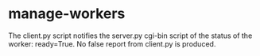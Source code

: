 manage-workers
==============

The client.py script notifies the server.py cgi-bin script of the
status of the worker: ready=True. No false report from client.py is
produced.
